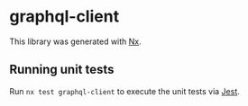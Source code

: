 # graphql-client

This library was generated with [Nx](https://nx.dev).

## Running unit tests

Run `nx test graphql-client` to execute the unit tests via [Jest](https://jestjs.io).
